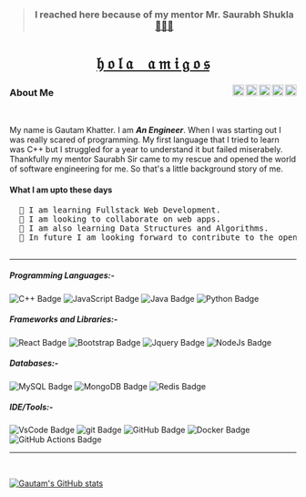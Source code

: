 

> <h3 align="center">I reached here because of my mentor Mr. Saurabh Shukla  <a href="https://www.mysirg.com/">👨🏼‍🏫 </h3>
 
 <h1 align="center"> &hfr; &ofr; &lfr; &afr; &nbsp;&nbsp; &afr; &mfr; &ifr; &gfr; &ofr; &sfr;</a></h1>

<a href="https://discord.gg/3FUEy9tSv8">
<img align="right" alt="Gautam Khatter's discord" width="20px" src="https://raw.githubusercontent.com/peterthehan/peterthehan/master/assets/discord.svg" />
<a href="https://www.linkedin.com/in/gautamkhatter7">
<img align="right" alt="Gautam Khatter's LinkedIn" width="20px" src="https://raw.githubusercontent.com/peterthehan/peterthehan/master/assets/linkedin.svg" />
<a href="https://www.youtube.com/channel/UCY9Rc7oBWZZXExtgJcsQluA">
<img align="right" alt="Gautam Khatter's youtube" width="20px" src="https://raw.githubusercontent.com/peterthehan/peterthehan/master/assets/youtube.svg" />
<a href="https://twitter.com/GautamKhatter7">
<img align="right" alt="Gautam Khatter | Twitter" width="20px" src="https://raw.githubusercontent.com/peterthehan/peterthehan/master/assets/twitter.svg" />
<a href="https://www.facebook.com/gautamkhatter07">
<img align="right" alt="Gautam Khatter's Facebook" width="20px" src="https://raw.githubusercontent.com/peterthehan/peterthehan/master/assets/facebook.svg" />

</a>
 
 <h3>About Me</h3> 
 
  <br>
 
 <p>My name is Gautam Khatter. I am <b><i>An Engineer</i></b>. When I was starting out I was really scared of programming. My first language that I tried to learn was C++ but I struggled for a year to understand it but failed miserabely. Thankfully my mentor Saurabh Sir came to my rescue and opened the world of software engineering for me. So that's a little background story of me.</p>
  
<h4>What I am upto these days</h4>
 <pre>
  📌 I am learning Fullstack Web Development.
  📌 I am looking to collaborate on web apps.
  📌 I am also learning Data Structures and Algorithms.
  📌 In future I am looking forward to contribute to the open source community.
 </pre>
 
 <hr>
 
 <h5>Programming Languages:- </h5>
 
 ![C++ Badge](https://img.shields.io/badge/-C++-00599C?style=flat-square&logo=c%2B%2B&logoColor=white&color=3776AB)
 ![JavaScript Badge](https://img.shields.io/badge/-JavaScript-F7DF1E?style=flat-square&logo=JavaScript&logoColor=000&color=F7DF1E)
 ![Java Badge](https://img.shields.io/badge/-Java-F7DF1E?style=flat-square&logo=Java&logoColor=white&color=3776AB)
 ![Python Badge](https://img.shields.io/badge/-Python-F7DF1E?style=flat-square&logo=Python&logoColor=000&color=F7DF1E)
 
 
 <h5>Frameworks and Libraries:- </h5>
 
 ![React Badge](https://img.shields.io/badge/-React-4FC08D?style=flat-square&logo=react&logoColor=white&color=4FC08D)
 ![Bootstrap Badge](https://img.shields.io/badge/-Bootstrap-7952B3?style=flat-square&logo=Bootstrap&logoColor=white&color=7952B3)
 ![Jquery Badge](https://img.shields.io/badge/-Jquery-0769AD?style=flat-square&logo=Jquery&logoColor=white&color=0769AD)
 ![NodeJs Badge](https://img.shields.io/badge/-Node.js-7952B3?style=flat-square&logo=Node.js&logoColor=white&color=7952B3)

  <h5>Databases:- </h5>
 
 ![MySQL Badge](https://img.shields.io/badge/-MySQL-4479A1?style=flat-square&logo=MySQL&logoColor=white&color=4479A1) 
 ![MongoDB Badge](https://img.shields.io/badge/-MongoDB-47A248?style=flat-square&logo=MongoDB&logoColor=white&color=47A248)
 ![Redis Badge](https://img.shields.io/badge/-Redis-DC382D?style=flat-square&logo=Redis&logoColor=white&color=DC382D) 
 
  <h5>IDE/Tools:- </h5>
 
 ![VsCode Badge](https://img.shields.io/badge/-VsCode-000?style=flat-square&logo=VsCode&logoColor=white&color=0769AD)
 ![git Badge](https://img.shields.io/badge/-git-F05032?style=flat-square&logo=git&logoColor=white&color=F05032)
 ![GitHub Badge](https://img.shields.io/badge/-GitHub-181717?style=flat-square&logo=GitHub&logoColor=white&color=181717)
 ![Docker Badge](https://img.shields.io/badge/-Docker-2496ED?style=flat-square&logo=Docker&logoColor=white&color=2496ED) 
 ![GitHub Actions Badge](https://img.shields.io/badge/-GitHub%20Actions-2088FF?style=flat-square&logo=GitHub%20Actions&logoColor=white&color=2088FF)
 
 <hr>
 
 <br>
 
 [![Gautam's GitHub stats](https://github-readme-stats.vercel.app/api?username=gautam-07&show_icons=true&theme=dracula)](https://github.com/anuraghazra/github-readme-stats)

 
 
 
 













